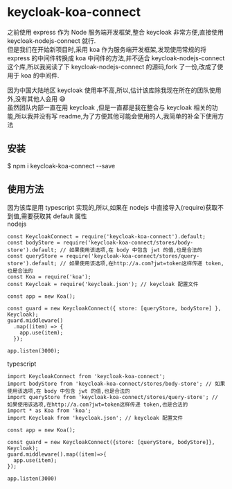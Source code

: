 # keycloak-koa-connect
之前使用 express 作为 Node 服务端开发框架,整合 keycloak 非常方便,直接使用 keycloak-nodejs-connect 就行.  <br>
但是我们在开始新项目时,采用 koa 作为服务端开发框架,发现使用常规的将 express 的中间件转换成 koa 中间件的方法,并不适合 keycloak-nodejs-connect 这个库,所以我阅读了下 keycloak-nodejs-connect 的源码,fork 了一份,改成了使用于 koa 的中间件. <br>

因为中国大陆地区 keycloak 使用率不高,所以,估计该库除我现在所在的团队使用外,没有其他人会用 😅 <br>
虽然团队内部一直在用 keycloak ,但是一直都是我在整合与 keycloak 相关的功能,所以我并没有写 readme,为了方便其他可能会使用的人,我简单的补全下使用方法 <br>

## 安装
$ npm i keycloak-koa-connect --save

## 使用方法
因为该库是用 typescript 实现的,所以,如果在 nodejs 中直接导入(require)获取不到值,需要获取其 default 属性 <br>
nodejs
```
const KeycloakConnect = require('keycloak-koa-connect').default;
const bodyStore = require('keycloak-koa-connect/stores/body-store').default; // 如果使用该选项,在 body 中包含 jwt 的值,也是合法的
const queryStore = require('keycloak-koa-connect/stores/query-store').default; // 如果使用该选项,在http://a.com?jwt=token这样传递 token,也是合法的
const Koa = require('koa');
const Keycloak = require('keycloak.json'); // keycloak 配置文件

const app = new Koa();

const guard = new KeycloakConnect({ store: [queryStore, bodyStore] }, Keycloak);
guard.middleware()
  .map((item) => {
    app.use(item);
  });

app.listen(3000);

```

typescript
```
import KeycloakConnect from 'keycloak-koa-connect';
import bodyStore from 'keycloak-koa-connect/stores/body-store'; // 如果使用该选项,在 body 中包含 jwt 的值,也是合法的
import queryStore from 'keycloak-koa-connect/stores/query-store'; // 如果使用该选项,在http://a.com?jwt=token这样传递 token,也是合法的
import * as Koa from 'koa';
import Keycloak from 'keycloak.json'; // keycloak 配置文件

const app = new Koa();

const guard = new KeycloakConnect({store: [queryStore, bodyStore]}, Keycloak);
guard.middleware().map((item)=>{
  app.use(item);
});

app.listen(3000)

```

